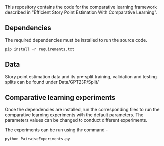 This repository contains the code for the comparative learning framework described in "Efficient Story Point Estimation With Comparative Learning".


## Dependencies
The required dependencies must be installed to run the source code.
```
pip install -r requirements.txt
```

## Data
Story point estimation data and its pre-split training, validation and testing splits can be found under Data/GPT2SP/Split/

## Comparative learning experiments
Once the dependencies are installed, run the corresponding files to run the comparative learning experiments with the default parameters. The parameters values can be changed to conduct different experiments.

The experiments can be run using the command -
```
python PairwiseExperiments.py
```
